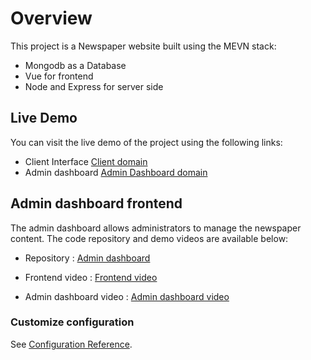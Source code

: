 # Overview
This project is a Newspaper website built using the MEVN stack:

- Mongodb as a Database
- Vue for frontend
- Node and Express for server side

## Live Demo

You can visit the live demo of the project using the following links:

- Client Interface [Client domain](https://new-project-1-0.vercel.app/) 
- Admin dashboard [Admin Dashboard domain](https://admin-frontend-three.vercel.app/)

## Admin dashboard frontend
The admin dashboard allows administrators to manage the newspaper content. The code repository and demo videos are available below:

- Repository : [Admin dashboard](https://github.com/CHHIEVTONGLY/Admin-Frontend)

- Frontend video : [Frontend video](https://youtu.be/spmxvcVNz1w)

- Admin dashboard video : [Admin dashboard video](https://youtu.be/4yR6R_DCa_4)


### Customize configuration
See [Configuration Reference](https://cli.vuejs.org/config/).


